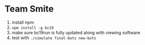 # Team Smite

1. install npm
2. `npm install -g bc19`
3. make sure bc19run is fully updated along with viewing software
3. test with `./simulate final-bots new-bots`
